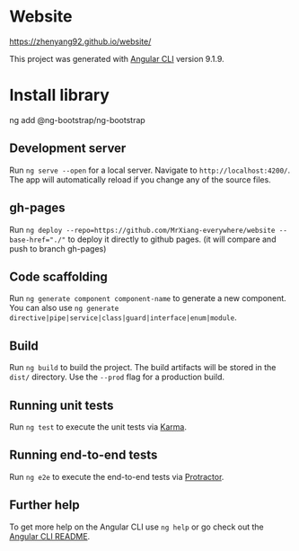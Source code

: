 # Website

https://zhenyang92.github.io/website/

This project was generated with [Angular CLI](https://github.com/angular/angular-cli) version 9.1.9.

# Install library

ng add @ng-bootstrap/ng-bootstrap

## Development server

Run `ng serve --open` for a local server. Navigate to `http://localhost:4200/`. The app will automatically reload if you change any of the source files.

## gh-pages

Run `ng deploy --repo=https://github.com/MrXiang-everywhere/website --base-href="./"` to deploy it directly to github pages. (it will compare and push to branch gh-pages)

## Code scaffolding

Run `ng generate component component-name` to generate a new component. You can also use `ng generate directive|pipe|service|class|guard|interface|enum|module`.

## Build

Run `ng build` to build the project. The build artifacts will be stored in the `dist/` directory. Use the `--prod` flag for a production build.

## Running unit tests

Run `ng test` to execute the unit tests via [Karma](https://karma-runner.github.io).

## Running end-to-end tests

Run `ng e2e` to execute the end-to-end tests via [Protractor](http://www.protractortest.org/).

## Further help

To get more help on the Angular CLI use `ng help` or go check out the [Angular CLI README](https://github.com/angular/angular-cli/blob/master/README.md).
